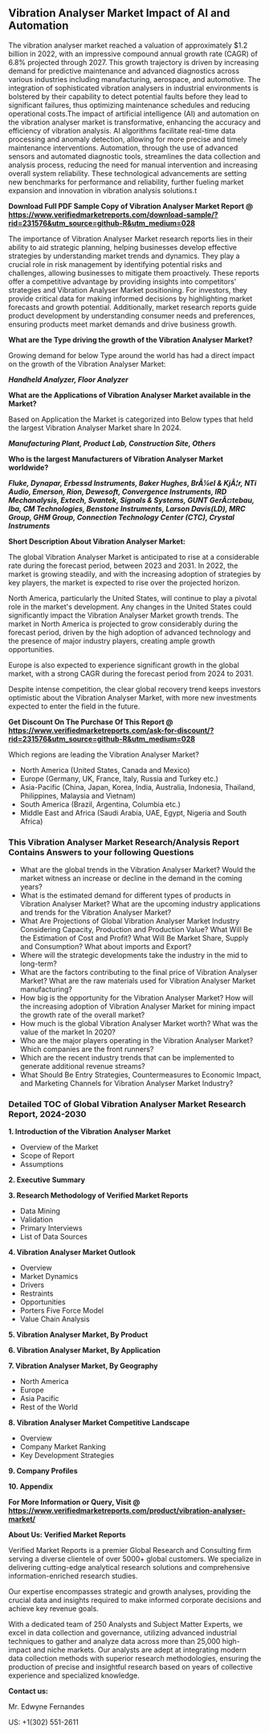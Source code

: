 <h2>Vibration Analyser Market Impact of AI and Automation</h2>The vibration analyser market reached a valuation of approximately $1.2 billion in 2022, with an impressive compound annual growth rate (CAGR) of 6.8% projected through 2027. This growth trajectory is driven by increasing demand for predictive maintenance and advanced diagnostics across various industries including manufacturing, aerospace, and automotive. The integration of sophisticated vibration analysers in industrial environments is bolstered by their capability to detect potential faults before they lead to significant failures, thus optimizing maintenance schedules and reducing operational costs.The impact of artificial intelligence (AI) and automation on the vibration analyser market is transformative, enhancing the accuracy and efficiency of vibration analysis. AI algorithms facilitate real-time data processing and anomaly detection, allowing for more precise and timely maintenance interventions. Automation, through the use of advanced sensors and automated diagnostic tools, streamlines the data collection and analysis process, reducing the need for manual intervention and increasing overall system reliability. These technological advancements are setting new benchmarks for performance and reliability, further fueling market expansion and innovation in vibration analysis solutions.t</p><p id="" class=""><strong>Download Full PDF Sample Copy of Vibration Analyser Market Report @ <a href="https://www.verifiedmarketreports.com/download-sample/?rid=231576&utm_source=github-R&utm_medium=028" target="_blank">https://www.verifiedmarketreports.com/download-sample/?rid=231576&utm_source=github-R&utm_medium=028</a></strong></p><p>The importance of&nbsp;Vibration Analyser Market research reports lies in their ability to aid strategic planning, helping businesses develop effective strategies by understanding market trends and dynamics. They play a crucial role in risk management by identifying potential risks and challenges, allowing businesses to mitigate them proactively. These reports offer a competitive advantage by providing insights into competitors' strategies and Vibration Analyser Market positioning. For investors, they provide critical data for making informed decisions by highlighting market forecasts and growth potential. Additionally, market research reports guide product development by understanding consumer needs and preferences, ensuring products meet market demands and drive business growth.</p><p><strong>What are the&nbsp;Type driving the growth of the Vibration Analyser Market?</strong></p><p id="" class="">Growing demand for below Type around the world has had a direct impact on the growth of the Vibration Analyser Market:</p><em><strong>Handheld Analyzer, Floor Analyzer</strong></em></p><strong>What are the&nbsp;Applications&nbsp;of Vibration Analyser Market available in the Market?</strong></p><p id="" class="">Based on Application the Market is categorized into Below types that held the largest Vibration Analyser Market share In 2024.</p><em><strong>Manufacturing Plant, Product Lab, Construction Site, Others</strong></em></p><strong>Who is the largest Manufacturers of Vibration Analyser Market worldwide?</strong></p><p><em><strong>Fluke, Dynapar, Erbessd Instruments, Baker Hughes, BrÃ¼el & KjÃ¦r, NTi Audio, Emerson, Rion, Dewesoft, Convergence Instruments, IRD Mechanalysis, Extech, Svantek, Signals & Systems, GUNT GerÃ¤tebau, Iba, CM Technologies, Benstone Instruments, Larson Davis(LD), MRC Group, GHM Group, Connection Technology Center (CTC), Crystal Instruments</strong></em></p><p id="" class=""><strong>Short Description About Vibration Analyser Market:</strong></p><p>The global Vibration Analyser Market is anticipated to rise at a considerable rate during the forecast period, between 2023 and 2031. In 2022, the market is growing steadily, and with the increasing adoption of strategies by key players, the market is expected to rise over the projected horizon.</p><p>North America, particularly the United States, will continue to play a pivotal role in the market's development. Any changes in the United States could significantly impact the Vibration Analyser Market growth trends. The market in North America is projected to grow considerably during the forecast period, driven by the high adoption of advanced technology and the presence of major industry players, creating ample growth opportunities.</p><p>Europe is also expected to experience significant growth in the global market, with a strong CAGR during the forecast period from 2024 to 2031.</p><p>Despite intense competition, the clear global recovery trend keeps investors optimistic about the Vibration Analyser Market, with more new investments expected to enter the field in the future.</p><p id="" class=""><strong>Get Discount On The Purchase Of This Report @ <a href="https://www.verifiedmarketreports.com/ask-for-discount/?rid=231576&utm_source=github-R&utm_medium=028" target="_blank">https://www.verifiedmarketreports.com/ask-for-discount/?rid=231576&utm_source=github-R&utm_medium=028</a></strong></p>Which regions are leading the Vibration Analyser Market?</p><ul><li>North America (United States, Canada and Mexico)</li><li>Europe (Germany, UK, France, Italy, Russia and Turkey etc.)</li><li>Asia-Pacific (China, Japan, Korea, India, Australia, Indonesia, Thailand, Philippines, Malaysia and Vietnam)</li><li>South America (Brazil, Argentina, Columbia etc.)</li><li>Middle East and Africa (Saudi Arabia, UAE, Egypt, Nigeria and South Africa)</li></ul><h3 id="" class="">This Vibration Analyser Market Research/Analysis Report Contains Answers to your following Questions</h3><ul><li>What are the global trends in the Vibration Analyser Market? Would the market witness an increase or decline in the demand in the coming years?</li><li>What is the estimated demand for different types of products in Vibration Analyser Market? What are the upcoming industry applications and trends for the Vibration Analyser Market?</li><li>What Are Projections of Global Vibration Analyser Market Industry Considering Capacity, Production and Production Value? What Will Be the Estimation of Cost and Profit? What Will Be Market Share, Supply and Consumption? What about imports and Export?</li><li>Where will the strategic developments take the industry in the mid to long-term?</li><li>What are the factors contributing to the final price of Vibration Analyser Market? What are the raw materials used for Vibration Analyser Market manufacturing?</li><li>How big is the opportunity for the Vibration Analyser Market? How will the increasing adoption of Vibration Analyser Market for mining impact the growth rate of the overall market?</li><li>How much is the global Vibration Analyser Market worth? What was the value of the market In 2020?</li><li>Who are the major players operating in the Vibration Analyser Market? Which companies are the front runners?</li><li>Which are the recent industry trends that can be implemented to generate additional revenue streams?</li><li>What Should Be Entry Strategies, Countermeasures to Economic Impact, and Marketing Channels for Vibration Analyser Market Industry?</li></ul><h3 id="" class="">Detailed TOC of Global Vibration Analyser Market Research Report, 2024-2030</h3><p id="" class=""><strong>1. Introduction of the Vibration Analyser Market</strong></p><ul><li>Overview of the Market</li><li>Scope of Report</li><li>Assumptions</li></ul><p id="" class=""><strong>2. Executive Summary</strong></p><p id="" class=""><strong>3. Research Methodology of Verified Market Reports</strong></p><ul><li>Data Mining</li><li>Validation</li><li>Primary Interviews</li><li>List of Data Sources</li></ul><p id="" class=""><strong>4. Vibration Analyser Market Outlook</strong></p><ul><li>Overview</li><li>Market Dynamics</li><li>Drivers</li><li>Restraints</li><li>Opportunities</li><li>Porters Five Force Model</li><li>Value Chain Analysis</li></ul><p id="" class=""><strong>5. Vibration Analyser Market, By Product</strong></p><p id="" class=""><strong>6. Vibration Analyser Market, By Application</strong></p><p id="" class=""><strong>7. Vibration Analyser Market, By Geography</strong></p><ul><li>North America</li><li>Europe</li><li>Asia Pacific</li><li>Rest of the World</li></ul><p id="" class=""><strong>8. Vibration Analyser Market Competitive Landscape</strong></p><ul><li>Overview</li><li>Company Market Ranking</li><li>Key Development Strategies</li></ul><p id="" class=""><strong>9. Company Profiles</strong></p><p id="" class=""><strong>10. Appendix</strong></p><p id="" class=""><strong>For More Information or Query, Visit @ <a href="https://www.verifiedmarketreports.com/product/vibration-analyser-market/" target="_blank">https://www.verifiedmarketreports.com/product/vibration-analyser-market/</a></strong></p><p id="" class=""><strong>About Us: Verified Market Reports</strong></p><p id="" class="">Verified Market Reports is a premier Global Research and Consulting firm serving a diverse clientele of over 5000+ global customers. We specialize in delivering cutting-edge analytical research solutions and comprehensive information-enriched research studies.</p><p id="" class="">Our expertise encompasses strategic and growth analyses, providing the crucial data and insights required to make informed corporate decisions and achieve key revenue goals.</p><p id="" class="">With a dedicated team of 250 Analysts and Subject Matter Experts, we excel in data collection and governance, utilizing advanced industrial techniques to gather and analyze data across more than 25,000 high-impact and niche markets. Our analysts are adept at integrating modern data collection methods with superior research methodologies, ensuring the production of precise and insightful research based on years of collective experience and specialized knowledge.</p><p id="" class=""><strong>Contact us:</strong></p><p id="" class="">Mr. Edwyne Fernandes</p><p id="" class="">US: +1(302) 551-2611</p>